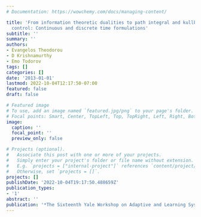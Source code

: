 ```yaml
---
# Documentation: https://wowchemy.com/docs/managing-content/

title: 'From information theoretic dualities to path integral and kullback-leibler
  control: Continuous and discrete time formulations'
subtitle: ''
summary: ''
authors:
- Evangelos Theodorou
- D Krishnamurthy
- Emo Todorov
tags: []
categories: []
date: '2013-01-01'
lastmod: 2022-10-04T12:17:50-07:00
featured: false
draft: false

# Featured image
# To use, add an image named `featured.jpg/png` to your page's folder.
# Focal points: Smart, Center, TopLeft, Top, TopRight, Left, Right, BottomLeft, Bottom, BottomRight.
image:
  caption: ''
  focal_point: ''
  preview_only: false

# Projects (optional).
#   Associate this post with one or more of your projects.
#   Simply enter your project's folder or file name without extension.
#   E.g. `projects = ["internal-project"]` references `content/project/deep-learning/index.md`.
#   Otherwise, set `projects = []`.
projects: []
publishDate: '2022-10-04T19:17:50.488659Z'
publication_types:
- '1'
abstract: ''
publication: '*The Sixteenth Yale Workshop on Adaptive and Learning Systems*'
---
```

